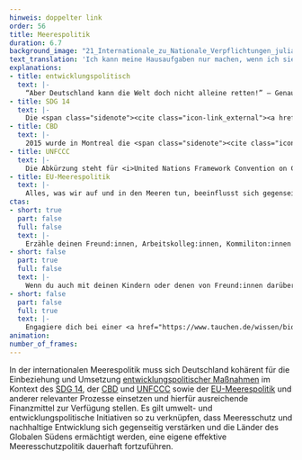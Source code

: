 ```yaml
---
hinweis: doppelter link
order: 56
title: Meerespolitik
duration: 6.7
background_image: "21_Internationale_zu_Nationale_Verpflichtungen_julia-solonina-unsplash_fomsxj_bf5cbt.jpg#4cd4ff"
text_translation: 'Ich kann meine Hausaufgaben nur machen, wenn ich sie verstehe. Wenn ich gar nicht erst vorhabe, sie zu machen, dann tue ich so, als ob ich sie nicht verstehen würde. Abschreiben allerdings geht nicht, weil alle in der Klasse so denken.'
explanations:
- title: entwicklungspolitisch
  text: |-
    “Aber Deutschland kann die Welt doch nicht alleine retten!” – Genau. Zum Glück hat es aber im Laufe seiner Geschichte genug Reichtum als auch <span class="sidenote"><cite class="icon-link_external"><a href="https://ourworldindata.org/contributed-most-global-co2" target="_blank" rel="noopener">"Who has contributed most to global CO2 emissions?" / Our World in Data</a></cite><span>Bringschuld</span></span> angehäuft, die drittgrößte Volkswirtschaft der Erde zu werden, und hat damit sowohl die Mittel in der Hand als auch die Verantwortung, weniger privilegierte Verbündete dabei zu unterstützen, ihren Teil zur Rettung der Welt beizutragen. Das Ziel, die Länder des Globalen Südens in die Lage zu versetzen, zu Wohlstand zu gelangen, <span class="expander"><span class="trigger">ohne dabei auf dieselbe Weise wie wir den Planeten in Schutt und Asche zu legen,</span><span class="info">also zum Beispiel fossile Brennstoffe nur als notwendiges Übel und Phase betrachten zu können, die man möglichst schnell hinter sich bringt. Das erste Land der Welt, das die Einfuhr von Pkws mit Verbrennungsmotor verboten hat? <a href="https://www.tagesschau.de/wirtschaft/energie/verkehrswende-aethiopien-100.html" target="_blank">Äthiopien</a>.</span></span> muss daher in jeder Form internationaler Klima- und Meerespolitik mitgedacht werden.
- title: SDG 14
  text: |-
    Die <span class="sidenote"><cite class="icon-link_external"><a href="https://17ziele.de/" target="_blank" rel="noopener">17 Ziele / BMZ</a></cite><span>17 Ziele für nachhaltige Entwicklung</span></span> der UN <span class="expander"><span class="trigger">(SDGs)</span><span class="info">Sustainable Development Goals</span></span> sind politische Zielsetzungen, an denen sich weltweit die soziale, ökologische und wirtschaftliche Entwicklung messen lassen muss. Das SDG mit der <span class="sidenote"><cite class="icon-link_external"><a href="https://www.bmz.de/de/agenda-2030/sdg-14" target="_blank" rel="noopener">SDG 14 / BMZ</a></cite><span>Nummer 14</span></span> mit dem Titel <i>Leben unter Wasser</i> fordert, Ozeane, Meere und Meeresressourcen nachhaltig zu erhalten und zu nutzen. Der SDG-Bericht der UN, der jährlich die Fortschritte für die 17 Ziele auswertet, bietet in seiner <span class="sidenote"><cite class="icon-link_external"><a href="https://unstats.un.org/sdgs/report/2024/The-Sustainable-Development-Goals-Report-2024.pdf" target="_blank" rel="noopener">Sustainable Development Goals Report 2024 / UN</a></cite><span>Fassung von 2024</span></span> keine besonders erbauliche Lektüre: In einer oftmals nicht von <span class="expander"><span class="trigger">allzu nachhaltigkeitsmotivierten Anführer:innen geführten</span><span class="info">nicht neu</span></span> und von <span class="expander"><span class="trigger">vielfachen Krisen geschüttelten Welt</span><span class="info">teilweise neu</span></span> sind nur 17% der Indikatoren über alle SDGs hinweg ausreichend erfüllt, um die für spätestens bis 2030 gesetzten Ziele zu erreichen, 18% stagnieren und weitere 17% sind sogar hinter die Ausgangswerte von 2015 zurückgefallen. Im Falle des SDG14 bedeutet das <span class="expander"><span class="trigger">konkret:</span><span class="info">im oben verlinkten Bericht auf Seite 45 nachzulesen</span></span> Versauerung der Meere, Nachhaltigkeit der Fischerei, Weitergabe von Know How und Wissen? Da standen wir vor der Erfindung der SDGs besser da. Immerhin: Was die Sicherung des Zugangs handwerklicher Kleinfischerei zu Meeresressourcen und Märkten angeht, sind wir, laut diesem Bericht jedenfalls, auf gutem Weg. Das ist ein (1) Unterziel. Von <span class="sidenote"><cite class="icon-link_external"><a href="https://www.bmz.de/resource/blob/84708/01b-sdg-14-unterziele.pdf" target="_blank" rel="noopener">SDG14 Unterziele / BMZ</a></cite><span>zehn</span></span>.
- title: CBD
  text: |-
    2015 wurde in Montreal die <span class="sidenote"><cite class="icon-link_external"><a href="https://www.international-climate-initiative.com/themen/cbd-cop/" target="_blank" rel="noopener">CBD COP 15 / IKI</a></cite><span>Convention on Biodiversity</span></span> <span class="expander"><span class="trigger">(CBD)</span><span class="info">das Übereinkommen über die biologische Vielfalt - eine globale Vereinbarung, die die Zerstörung der natürlichen Lebensräume aufhalten und umkehren will</span></span> beschlossen. Das eindrücklichste Ergebnis war vermutlich das vereinbarte Ziel, bis 2030 jeweils 30 Prozent der Meeres- und Landflächen der ganzen Welt unter Schutz zu stellen - Coole <span class="expander"><span class="trigger">sprechen</span><span class="info">und sprechen das Thirty by Thirty aus</span></span> von 30 x 30. Nun sind aber internationale rechtliche Rahmen das eine und ihre tatsächliche Umsetzung in wirksame Regulierungen das andere - und die vollumfängliche Umsetzung von 30 x 30, für die man auch weite Teile der <span class="expander"><span class="trigger">Hohen See</span><span class="info">also der zwei Drittel der Meere, die nicht zu einer Ausschließlichen Wirtschaftszone (AWZ), zum Küstenmeer, zu den Binnengewässern eines Staates oder zu den Archipelgewässern eines Archipelstaats gehören - was ganz offensichtlich ziemlich viel Fläche ist</span></span> unter Schutz würde stellen müssen, war erstmal nicht viel mehr als ein frommer Wunsch. Denn wie sollte man wirksame Gesetze schaffen und durchsetzen für riesige Gebiete, die in keine nationale Jurisdiktion fallen und damit quasi rechtsfreier Raum sind? Erst mit dem weltweiten <span class="expander"><span class="trigger">Hochseeabkommen,</span><span class="info">länger und offizieller: Agreement under the United Nations Convention on the Law of the Sea on the Conservation and Sustainable Use of Marine Biological Diversity of Areas beyond National Jurisdiction (BBNJ Agreement)</span></span> das nach 15 Jahren Verhandlungen <span class="expander"><span class="trigger"><span class="sidenote"><cite class="icon-link_external"><a href="https://www.un.org/bbnjagreement/en" target="_blank" rel="noopener">BBNJ Agreement / UN</a></cite><span>2023 in New York</span></span> verabschiedet</span><span class="info"></span></span> wurde, hat 30 x 30 die rechtlichen Zähne bekommen, die es braucht, um sich von der Wunschvorstellung zur realen Möglichkeit durchzubeißen. Wie weit wir damit bisher sind, weiß in großer Detailtiefe der <span class="sidenote"><cite class="icon-link_external"><a href="https://30x30.skytruth.org/" target="_blank" rel="noopener">30x30 / SkyTruth</a></cite><span>30 x 30 Progress Tracker</span></span> von <span class="expander"><span class="trigger">SkyTruth.</span><span class="info">Spoiler: Es sind 7,9% der Meere, 17,2% der Landfläche - es fehlt also noch ein bisschen was.</span></span>
- title: UNFCCC
  text: |-
    Die Abkürzung steht für <i>United Nations Framework Convention on Climate Change</i> – also die Klimawandel-Rahmenkonvention der Vereinten Nationen. Dieses Abkommen ist, seitdem es 1992 in Rio beschlossen wurde, von <span class="sidenote"><cite class="icon-link_external"><a href="https://unfccc.int/process-and-meetings/the-convention/status-of-ratification-of-the-convention" target="_blank" rel="noopener">"Status of Ratification of th Convention" / UN Climate Change</a></cite><span>198</span></span> Vertragsparteien unterzeichnet worden. Das sind nach den meisten gängigen Definitionen so gut wie alle Länder der Welt, nach einigen Definitionen sogar <span class="expander"><span class="trigger">mehr Länder als es gibt</span><span class="info">offenbar ist die Frage, <a href="https://www.kdq.de/de/impulse/21-laender.html" target="_blank">wie viele</a> Länder auf der Welt existieren, gar nicht so leicht zu beantworten</span></span> – das ergibt einen Zustimmungswert von über 100%! Die <span class="sidenote"><cite class="icon-link_external"><a href="https://www.umweltbundesamt.de/themen/klima-energie/internationale-eu-klimapolitik/klimarahmenkonvention-der-vereinten-nationen-unfccc#entstehungsgeschichte" target="_blank" rel="noopener">"Klimarahmenkonvention der Vereinten Nationen (UNFCCC)" / UBA</a></cite><span>wichtigsten Ziele</span></span> des Abkommens: Eine Stabilisierung der Menge der Treibhausgase in der Atmosphäre auf einem Niveau, das eine gefährliche, menschengemachte Störung des Klimasystems verhindert, und zwar innerhalb eines Zeitrahmens, der den Ökosystemen eine natürliche Anpassung an die Veränderung des Klimas erlaubt. Dazu sollen alle Vertragsparteien beitragen, allerdings, wichtig: gemäß ihrer “gemeinsamen, aber <span class="expander"><span class="trigger">unterschiedlichen Verantwortung und Kapazitäten”.</span><span class="info">Ein absolut zentraler Punkt, weil er anerkennt, dass die reichen Länder unverhältnismäßig viel mehr - siehe <a href="https://ourworldindata.org/contributed-most-global-co2" target="_blank">Daten bei Our World in Data</a> - zu der Bredouille, in der wir sind, beigetragen haben und weiter beitragen als die ärmeren, und dementsprechend mehr zur Lösung beitragen müssen und können.</span></span>
- title: EU-Meerespolitik
  text: |-
    Alles, was wir auf und in den Meeren tun, beeinflusst sich gegenseitig, <span class="expander"><span class="trigger">im Guten wie im Schlechten.</span><span class="info">Wie sinnvoll wäre zum Beispiel eine Raumplanung, in der Offshore-Windparks, Fischerei und Naturschutzgebiete von ganz unterschiedlichen Akteuren geplant und dabei nicht aufeinander abgestimmt werden? Null sinnvoll. Richtig.</span></span> Das hat die EU zum Glück auch bemerkt, und zwar schon vor einer ganzen Weile. Seit den frühen 2000er Jahren hat sie daher eine sogenannte <span class="sidenote"><cite class="icon-link_external"><a href="https://www.europarl.europa.eu/factsheets/de/sheet/121/integrierte-meerespolitik-der-europaischen-union" target="_blank" rel="noopener">"Integrierte Meerespolitik der Europäischen Union" / Europäisches Parlament</a></cite><span>integrierte Meerespolitik</span></span> vorangetrieben, die alle maritimen Politikbereiche bündelt, die bis dahin nicht miteinander verknüpft gewesen waren. Das ist natürlich grundsätzlich zu begrüßen. Aber der in diesem Zusammenhang häufig genannte Begriff der “Ganzheitlichkeit” geht vielleicht doch ein bisschen am Kern der Sache vorbei – denn was man sich von diesem koordinierten Ansatz im Umgang mit Ozeanen, Meeren und Küsten verspricht, sind auch im ganz offiziellen Wording: Höhere wirtschaftliche Erträge aus den Meeren bei geringeren negativen Auswirkungen auf die Ökosysteme. In dieser Reihenfolge.
ctas:
- short: true
  part: false
  full: false
  text: |-
    Erzähle deinen Freund:innen, Arbeitskolleg:innen, Kommiliton:innen und den Interessierten in deiner Famile von diesem Tool hier.
- short: false
  part: true
  full: false
  text: |-
    Wenn du auch mit deinen Kindern oder denen von Freund:innen darüber sprechen möchtest, wie wichtig Meerespolitik für den Meeresschutz ist, dann spiel dieses <a href="https://play.google.com/store/apps/details?id=com.DEEPWAVE.Meeresfibel&pli=1" target="_blank">Spiel</a> mit ihnen.
- short: false
  part: false
  full: true
  text: |-
    Engagiere dich bei einer <a href="https://www.tauchen.de/wissen/biologie/meeresschutzorganisationen-im-ueberblick/" target="_blank">NGO</a> oder in einer Partei, die sich für den Schutz der Meere im Globalen Süden stark macht.
animation:
number_of_frames:
---
```

In der internationalen Meerespolitik muss sich Deutschland kohärent für die Einbeziehung und Umsetzung [entwicklungspolitischer Maßnahmen](# "entwicklungspolitisch") im Kontext des [SDG 14](# "SDG 14"), der [CBD](# "CBD") und [UNFCCC](# "UNFCCC") sowie der [EU-Meerespolitik](# "EU-Meerespolitik") und anderer relevanter Prozesse einsetzen und hierfür ausreichende Finanzmittel zur Verfügung stellen. Es gilt umwelt- und entwicklungspolitische Initiativen so zu verknüpfen, dass Meeresschutz und nachhaltige Entwicklung sich gegenseitig verstärken und die Länder des Globalen Südens ermächtigt werden, eine eigene effektive Meeresschutzpolitik dauerhaft fortzuführen.